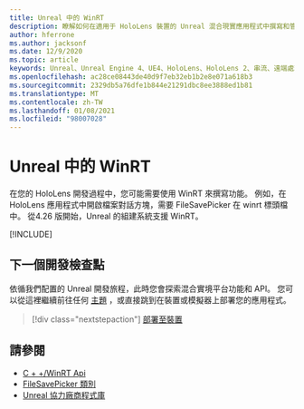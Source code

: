 ```yaml
---
title: Unreal 中的 WinRT
description: 瞭解如何在適用于 HoloLens 裝置的 Unreal 混合現實應用程式中撰寫和管理自訂 WinRT 功能。
author: hferrone
ms.author: jacksonf
ms.date: 12/9/2020
ms.topic: article
keywords: Unreal、Unreal Engine 4、UE4、HoloLens、HoloLens 2、串流、遠端處理、混合現實、開發、入門、功能、新專案、模擬器、檔、指南、功能、全像投影、遊戲開發、混合現實耳機、windows 混合現實耳機、虛擬實境耳機、WinRT、DLL
ms.openlocfilehash: ac28ce08443de40d9f7eb32eb1b2e8e071a618b3
ms.sourcegitcommit: 2329db5a76dfe1b844e21291dbc8ee3888ed1b81
ms.translationtype: MT
ms.contentlocale: zh-TW
ms.lasthandoff: 01/08/2021
ms.locfileid: "98007028"
---
```

# <a name="winrt-in-unreal"></a>Unreal 中的 WinRT

在您的 HoloLens 開發過程中，您可能需要使用 WinRT 來撰寫功能。 例如，在 HoloLens 應用程式中開啟檔案對話方塊，需要 FileSavePicker 在 winrt 標頭檔中。 從4.26 版開始，Unreal 的組建系統支援 WinRT。

[!INCLUDE[](includes/tabs-winRT.md)]

## <a name="next-development-checkpoint"></a>下一個開發檢查點

依循我們配置的 Unreal 開發旅程，此時您會探索混合實境平台功能和 API。 您可以從這裡繼續前往任何 [主題](unreal-development-overview.md#3-platform-capabilities-and-apis) ，或直接跳到在裝置或模擬器上部署您的應用程式。

> [!div class="nextstepaction"]
> [部署至裝置](unreal-deploying.md)

## <a name="see-also"></a>請參閱

* [C + +/WinRT Api](https://docs.microsoft.com/windows/uwp/cpp-and-winrt-apis/)
* [FileSavePicker 類別](https://docs.microsoft.com/uwp/api/Windows.Storage.Pickers.FileSavePicker) 
* [Unreal 協力廠商程式庫](https://docs.unrealengine.com/Programming/BuildTools/UnrealBuildTool/ThirdPartyLibraries/index.html) 
